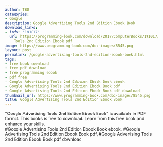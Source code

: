 ```yaml
---
author: TBD
categories:
- Google
description: Google Advertising Tools 2nd Edition Ebook Book
download_links:
- info: '191017'
  url: https://programming-book.com/download/2017/ComputerBooks/191017/Google Advertising
    Tools 2nd Edition Ebook.pdf
image: https://www.programming-book.com/doc-images/8545.png
layout: post
permalink: /google-advertising-tools-2nd-edition-ebook-book.html
tags:
- free book download
- free pdf download
- free programming ebook
- pdf free
- Google Advertising Tools 2nd Edition Ebook Book ebook
- Google Advertising Tools 2nd Edition Ebook Book pdf
- Google Advertising Tools 2nd Edition Ebook Book pdf download
thumbnail_url: https://www.programming-book.com/doc-images/8545.png
title: Google Advertising Tools 2nd Edition Ebook Book
---
```


 
<div class="item-desc text-justify">
  "Google Advertising Tools 2nd Edition Ebook Book" is available in PDF format. This books is free to download. Learn from this free book and enhance your skills.
  <br>
  #Google Advertising Tools 2nd Edition Ebook Book ebook, #Google Advertising Tools 2nd Edition Ebook Book pdf, #Google Advertising Tools 2nd Edition Ebook Book pdf download
</div>